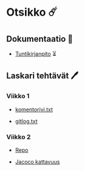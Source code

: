 # Otsikko :comet:

## Dokumentaatio 📝
- [Tuntikirjanpito](https://github.com/D3lux3/ot-harjoitustyo/blob/master/documentation/tuntikirjanpito.md) :hourglass_flowing_sand:

## Laskari tehtävät :pen:
### Viikko 1
- [komentorivi.txt](https://github.com/D3lux3/ot-harjoitustyo/blob/master/laskarit/viikko1/komentorivi.txt)

- [gitlog.txt](https://github.com/D3lux3/ot-harjoitustyo/blob/master/laskarit/viikko1/gitlog.txt)

### Viikko 2
- [Repo](https://github.com/D3lux3/ot-harjoitustyo/tree/master/laskarit/viikko2/Unicafe)

- [Jacoco kattavuus](https://github.com/D3lux3/ot-harjoitustyo/blob/master/laskarit/viikko2/Unicafe/Jacocot.jpg)
